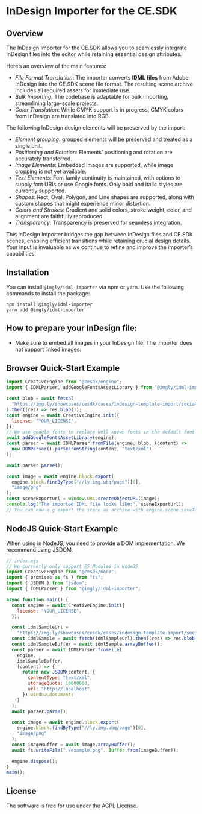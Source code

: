 # InDesign Importer for the CE.SDK

## Overview

The InDesign Importer for the CE.SDK allows you to seamlessly integrate InDesign files into the editor while retaining essential design attributes.

Here’s an overview of the main features:

- _File Format Translation_: The importer converts **IDML files** from Adobe InDesign into the CE.SDK scene file format. The resulting scene archive includes all required assets for immediate use.
- _Bulk Importing_: The codebase is adaptable for bulk importing, streamlining large-scale projects.
- _Color Translation_: While CMYK support is in progress, CMYK colors from InDesign are translated into RGB.

The following InDesign design elements will be preserved by the import:

- _Element grouping_: grouped elements will be preserved and treated as a single unit.
- _Positioning and Rotation_: Elements’ positioning and rotation are accurately transferred.
- _Image Elements_: Embedded images are supported, while image cropping is not yet available.
- _Text Elements_: Font family continuity is maintained, with options to supply font URIs or use Google fonts. Only bold and italic styles are currently supported.
- _Shapes_: Rect, Oval, Polygon, and Line shapes are supported, along with custom shapes that might experience minor distortion.
- _Colors and Strokes_: Gradient and solid colors, stroke weight, color, and alignment are faithfully reproduced.
- _Transparency_: Transparency is preserved for seamless integration.

This InDesign Importer bridges the gap between InDesign files and CE.SDK scenes, enabling efficient transitions while retaining crucial design details. Your input is invaluable as we continue to refine and improve the importer’s capabilities.

## Installation

You can install `@imgly/idml-importer` via npm or yarn. Use the following commands to install the package:

```shell
npm install @imgly/idml-importer
yarn add @imgly/idml-importer
```

## How to prepare your InDesign file:

- Make sure to embed all images in your InDesign file. The importer does not support linked images.

## Browser Quick-Start Example

```js
import CreativeEngine from "@cesdk/engine";
import { IDMLParser, addGoogleFontsAssetLibrary } from "@imgly/idml-importer";

const blob = await fetch(
  "https://img.ly/showcases/cesdk/cases/indesign-template-import/socialmedia.idml"
).then((res) => res.blob());
const engine = await CreativeEngine.init({
  license: "YOUR_LICENSE",
});
// We use google fonts to replace well known fonts in the default font resolver.
await addGoogleFontsAssetLibrary(engine);
const parser = await IDMLParser.fromFile(engine, blob, (content) =>
  new DOMParser().parseFromString(content, "text/xml")
);

await parser.parse();

const image = await engine.block.export(
  engine.block.findByType("//ly.img.ubq/page")[0],
  "image/png"
);
const sceneExportUrl = window.URL.createObjectURL(image);
console.log("The imported IDML file looks like:", sceneExportUrl);
// You can now e.g export the scene as archive with engine.scene.saveToArchive()
```

## NodeJS Quick-Start Example

When using in NodeJS, you need to provide a DOM implementation. We recommend using JSDOM.

```js
// index.mjs
// We currently only support ES Modules in NodeJS
import CreativeEngine from "@cesdk/node";
import { promises as fs } from "fs";
import { JSDOM } from "jsdom";
import { IDMLParser } from "@imgly/idml-importer";

async function main() {
  const engine = await CreativeEngine.init({
    license: "YOUR_LICENSE",
  });

  const idmlSampleUrl =
    "https://img.ly/showcases/cesdk/cases/indesign-template-import/socialmedia.idml";
  const idmlSample = await fetch(idmlSampleUrl).then((res) => res.blob());
  const idmlSampleBuffer = await idmlSample.arrayBuffer();
  const parser = await IDMLParser.fromFile(
    engine,
    idmlSampleBuffer,
    (content) => {
      return new JSDOM(content, {
        contentType: "text/xml",
        storageQuota: 10000000,
        url: "http://localhost",
      }).window.document;
    }
  );
  await parser.parse();

  const image = await engine.block.export(
    engine.block.findByType("//ly.img.ubq/page")[0],
    "image/png"
  );
  const imageBuffer = await image.arrayBuffer();
  await fs.writeFile("./example.png", Buffer.from(imageBuffer));

  engine.dispose();
}
main();
```

## License

The software is free for use under the AGPL License.
